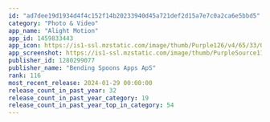 ```yaml
---
id: "ad7dee19d1934d4f4c152f14b20233940d45a721def2d15a7e7c0a2ca6e5bbd5"
category: "Photo & Video"
app_name: "Alight Motion"
app_id: 1459833443
app_icon: https://is1-ssl.mzstatic.com/image/thumb/Purple126/v4/65/33/04/6533047e-02ca-c2c2-8468-174b1af7686d/AppIcon-0-0-1x_U007emarketing-0-4-0-0-0-0-85-220.png/1024x1024bb.png
app_screenshot: https://is1-ssl.mzstatic.com/image/thumb/PurpleSource116/v4/3a/f4/13/3af41371-60a1-7d0c-0d81-30e66cc0157a/810a6bd2-9961-4b28-852e-8c5f9bdbeb87_iPhone_6.5_screenshot_keyframeanimation.png/1242x2688bb.png
publisher_id: 1280299077
publisher_name: "Bending Spoons Apps ApS"
rank: 116
most_recent_release: 2024-01-29 00:00:00
release_count_in_past_year: 32
release_count_in_past_year_category: 19
release_count_in_past_year_top_in_category: 54
---
```

